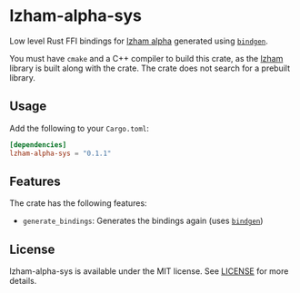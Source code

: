 # lzham-alpha-sys

Low level Rust FFI bindings for [lzham alpha] generated using [`bindgen`].

You must have `cmake` and a C++ compiler to build this crate, as the [lzham] library is built along with the crate. The crate does not search for a prebuilt library.

## Usage

Add the following to your `Cargo.toml`:

```toml
[dependencies]
lzham-alpha-sys = "0.1.1"
```

## Features

The crate has the following features:

- `generate_bindings`: Generates the bindings again (uses [`bindgen`])

[lzham alpha]: https://github.com/richgel999/lzham_alpha
[lzham]: https://github.com/richgel999/lzham_alpha
[`bindgen`]: https://github.com/rust-lang/rust-bindgen

## License

lzham-alpha-sys is available under the MIT license. See [LICENSE](LICENSE) for more details.
